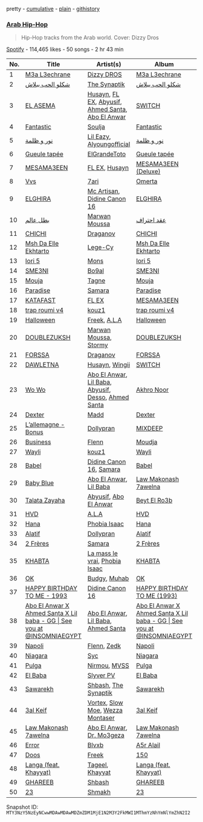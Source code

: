 pretty - [cumulative](/playlists/cumulative/37i9dQZF1DXd43GfSFAeHA.md) - [plain](/playlists/plain/37i9dQZF1DXd43GfSFAeHA) - [githistory](https://github.githistory.xyz/mackorone/spotify-playlist-archive/blob/main/playlists/plain/37i9dQZF1DXd43GfSFAeHA)

### [Arab Hip\-Hop](https://open.spotify.com/playlist/37i9dQZF1DXd43GfSFAeHA)

> Hip\-Hop tracks from the Arab world\. Cover: Dizzy Dros

[Spotify](https://open.spotify.com/user/spotify) - 114,465 likes - 50 songs - 2 hr 43 min

| No. | Title | Artist(s) | Album | Length |
|---|---|---|---|---|
| 1 | [M3a L3echrane](https://open.spotify.com/track/2L1MgWewnKsCx9MKykjZJw) | [Dizzy DROS](https://open.spotify.com/artist/5eA2wbwYcQ2iOJ3uc8byIh) | [M3a L3echrane](https://open.spotify.com/album/66iERpoTGbFoSgy7FY96mk) | 3:52 |
| 2 | [شكلو الحب ببلاش](https://open.spotify.com/track/5xCCHAbv3DlMcXEjr0f437) | [The Synaptik](https://open.spotify.com/artist/3fyyPt5BZ20BkmqVcQV6wS) | [شكلو الحب ببلاش](https://open.spotify.com/album/5nlEYcUFoHZLphgZnLwKDK) | 2:40 |
| 3 | [EL ASEMA](https://open.spotify.com/track/7xGbfFIhE3fNwS9Djjjq7P) | [Husayn](https://open.spotify.com/artist/388NKDhzE7FJ40ODmOr7aI), [FL EX](https://open.spotify.com/artist/4rACOXTxSYqwgynYKJJpDX), [Abyusif](https://open.spotify.com/artist/4o6vIkdmHiEXZOesrJj3KO), [Ahmed Santa](https://open.spotify.com/artist/2jRxGTrLGVw35yRsElgsXj), [Abo El Anwar](https://open.spotify.com/artist/2H6XYL9D5Z3ErkxCD0gmD6) | [SWITCH](https://open.spotify.com/album/2Qoqb8UvELqy3tSb1hsGI3) | 6:18 |
| 4 | [Fantastic](https://open.spotify.com/track/6RjS6MPgwJZF46uIZ42xKo) | [Soulja](https://open.spotify.com/artist/4LmdLhcTV6FR8omNKEOtuN) | [Fantastic](https://open.spotify.com/album/2kwi1bM3Xh3vIV0AlMoQvH) | 2:32 |
| 5 | [نور و ظلمة](https://open.spotify.com/track/7Ch8thcNJEUIPZX607DNtu) | [Lil Eazy](https://open.spotify.com/artist/7g2LNiqq1JAYSf1OcZY8NS), [Alyoungofficial](https://open.spotify.com/artist/0cCdSqBWH0WY1rg6yFTA3C) | [نور و ظلمة](https://open.spotify.com/album/2RBEKWZkAz61GIKJCKG8fz) | 2:44 |
| 6 | [Gueule tapée](https://open.spotify.com/track/6h8Q07MtQBabHOjObg1a57) | [ElGrandeToto](https://open.spotify.com/artist/4BFLElxtBEdsdwGA1kHTsx) | [Gueule tapée](https://open.spotify.com/album/1yfFlOQRzc88m1ba79InmM) | 3:26 |
| 7 | [MESAMA3EEN](https://open.spotify.com/track/6gg53gW5wlz0jSQmOcqIfY) | [FL EX](https://open.spotify.com/artist/4rACOXTxSYqwgynYKJJpDX), [Husayn](https://open.spotify.com/artist/388NKDhzE7FJ40ODmOr7aI) | [MESAMA3EEN \(Deluxe\)](https://open.spotify.com/album/0F05Bs9oMtCyuAd22o4xKQ) | 3:00 |
| 8 | [Vvs](https://open.spotify.com/track/0SUlLkixUcXSZeYaCatnZP) | [7ari](https://open.spotify.com/artist/292jMVlKq180yzi8WRaVU6) | [Omerta](https://open.spotify.com/album/4DjuD48lhHAsL3tOklxQrC) | 3:44 |
| 9 | [ELGHIRA](https://open.spotify.com/track/42Vy5zKc5KcUsz5dyGEMQI) | [Mc Artisan](https://open.spotify.com/artist/24XkH7tJDFfDrOLlONiy7S), [Didine Canon 16](https://open.spotify.com/artist/2aVPTWc4WYc7b384eatevF) | [ELGHIRA](https://open.spotify.com/album/51jFeqsDRYtQDse8p4zTL5) | 2:47 |
| 10 | [بطل عالم](https://open.spotify.com/track/2E2ZmCeuHrHOECN01QhN0A) | [Marwan Moussa](https://open.spotify.com/artist/2BBnFUgIaLHqoRYPfshoPb) | [عقد احتراف](https://open.spotify.com/album/34cUR6XjHpwHswwPq7R9v1) | 3:03 |
| 11 | [CHICHI](https://open.spotify.com/track/7MahBaXzhvYCL7w9wXF4Wx) | [Draganov](https://open.spotify.com/artist/2g8Pu5gVtDpkYGsP3RLepJ) | [CHICHI](https://open.spotify.com/album/6FvhLrpAIZswxC9YLs0qFu) | 3:08 |
| 12 | [Msh Da Elle Ekhtarto](https://open.spotify.com/track/6zh6n6FzAPZxKYr1gWkemc) | [Lege\-Cy](https://open.spotify.com/artist/6FJeuwLBCX8VSTf6hp1Vc9) | [Msh Da Elle Ekhtarto](https://open.spotify.com/album/4kAMmCobqwvID1jNNVJGzG) | 3:02 |
| 13 | [Iori 5](https://open.spotify.com/track/40jfMLYNI2KujchwoPwc0a) | [Mons](https://open.spotify.com/artist/7douYKOyzk9ZRvGFu9UOnm) | [Iori 5](https://open.spotify.com/album/4Bb3u06qDPeQ5zzj0X3HPb) | 3:10 |
| 14 | [SME3NI](https://open.spotify.com/track/5ovEmtHmbmWmmN1jeoJAyP) | [Bo9al](https://open.spotify.com/artist/0DF2Pcrc3dY80zqbmgKHCF) | [SME3NI](https://open.spotify.com/album/1rkTH3xM85MYdRXI9FDRGb) | 3:02 |
| 15 | [Mouja](https://open.spotify.com/track/1OSxhMqU071Ez0lQjBnA1W) | [Tagne](https://open.spotify.com/artist/3977Z9BZCFbJQYwdIdVwgc) | [Mouja](https://open.spotify.com/album/40rCoqtbzgquAaQ40Z7NZw) | 3:15 |
| 16 | [Paradise](https://open.spotify.com/track/0dgxSqMys4w9qPvGSyyWHY) | [Samara](https://open.spotify.com/artist/0WfKB7Lqqykt6gdtirYJUm) | [Paradise](https://open.spotify.com/album/3m0HTUkwIf64MyLbCfi3dR) | 2:57 |
| 17 | [KATAFAST](https://open.spotify.com/track/5cDdk7f8IS3AJPVMOdTlIm) | [FL EX](https://open.spotify.com/artist/4rACOXTxSYqwgynYKJJpDX) | [MESAMA3EEN](https://open.spotify.com/album/45VlLbu11muNolrvvu3vGo) | 2:30 |
| 18 | [trap roumi v4](https://open.spotify.com/track/7B9t8WX9T38Df93JHlywfk) | [kouz1](https://open.spotify.com/artist/3siTsIx6IEreSUva7pVnZ8) | [trap roumi v4](https://open.spotify.com/album/2Q5AFjt3zvBLf5TR32oJfm) | 4:26 |
| 19 | [Halloween](https://open.spotify.com/track/37TBQ5Mwx3SldaN03mMUru) | [Freek](https://open.spotify.com/artist/3mDNOQ147emFZ8WK7Fa2nI), [A.L.A](https://open.spotify.com/artist/3MKpGPhBp9KeXjGooKHNDX) | [Halloween](https://open.spotify.com/album/0VdD8r7klztbY0Ilng4jxd) | 3:42 |
| 20 | [DOUBLEZUKSH](https://open.spotify.com/track/6xLpCMywgYrppaNnIq6sir) | [Marwan Moussa](https://open.spotify.com/artist/2BBnFUgIaLHqoRYPfshoPb), [Stormy](https://open.spotify.com/artist/5Do9u0GoN4gFn6Nk8NGDhh) | [DOUBLEZUKSH](https://open.spotify.com/album/1iMdjemLV030iRZY08YnuE) | 4:09 |
| 21 | [FORSSA](https://open.spotify.com/track/4ERqimtfCADVUI256ishDr) | [Draganov](https://open.spotify.com/artist/2g8Pu5gVtDpkYGsP3RLepJ) | [FORSSA](https://open.spotify.com/album/3qTos6o4f2HQNRMaGR8a8x) | 3:17 |
| 22 | [DAWLETNA](https://open.spotify.com/track/1VteZ9xomF21Idym2C8Xbb) | [Husayn](https://open.spotify.com/artist/388NKDhzE7FJ40ODmOr7aI), [Wingii](https://open.spotify.com/artist/3i5MnWpawRCC9SYhLIHP7W) | [SWITCH](https://open.spotify.com/album/2Qoqb8UvELqy3tSb1hsGI3) | 2:38 |
| 23 | [Wo Wo](https://open.spotify.com/track/4DOXUf71PoUQmF2IeCgJqw) | [Abo El Anwar](https://open.spotify.com/artist/2H6XYL9D5Z3ErkxCD0gmD6), [Lil Baba](https://open.spotify.com/artist/4TBJ8JSsEBYMJnxrtRheLc), [Abyusif](https://open.spotify.com/artist/4o6vIkdmHiEXZOesrJj3KO), [Desso](https://open.spotify.com/artist/28O73xyNVl2RaEQb2IfbJp), [Ahmed Santa](https://open.spotify.com/artist/2jRxGTrLGVw35yRsElgsXj) | [Akhro Noor](https://open.spotify.com/album/7gdZgKqTsgJLaY3DwmJaU7) | 3:31 |
| 24 | [Dexter](https://open.spotify.com/track/5anrH8SzdtPP1fMz3eOBvS) | [Madd](https://open.spotify.com/artist/7DBIKXxSh2BMPqSN7UB4rS) | [Dexter](https://open.spotify.com/album/5hU57XeQXFA5CxDanMMuMI) | 2:48 |
| 25 | [L’allemagne \- Bonus](https://open.spotify.com/track/127o4DBdyOacwktIX5Nh28) | [Dollypran](https://open.spotify.com/artist/16S0vhZYtrfR4kksycV4NS) | [MIXDEEP](https://open.spotify.com/album/25gV823TIXt2rIf9G9Mt01) | 3:01 |
| 26 | [Business](https://open.spotify.com/track/600N1qOhl74PSwlDKbrJ7x) | [Flenn](https://open.spotify.com/artist/66OYzK2q18j4EVdMqRtf6L) | [Moudja](https://open.spotify.com/album/3fxv4IPUjOdLKSWTEALktY) | 2:50 |
| 27 | [Wayli](https://open.spotify.com/track/3A7dwHjFWQmMEctIQCUxDc) | [kouz1](https://open.spotify.com/artist/3siTsIx6IEreSUva7pVnZ8) | [Wayli](https://open.spotify.com/album/0uz6OPsa2Gne3JoG54NCCE) | 4:19 |
| 28 | [Babel](https://open.spotify.com/track/2GFTYKi8fUQLUdBrEQcx8b) | [Didine Canon 16](https://open.spotify.com/artist/2aVPTWc4WYc7b384eatevF), [Samara](https://open.spotify.com/artist/0WfKB7Lqqykt6gdtirYJUm) | [Babel](https://open.spotify.com/album/1Xm9f3GltPZRXz87dneSDO) | 4:15 |
| 29 | [Baby Blue](https://open.spotify.com/track/46wGwb238XBRZru8F7tDWu) | [Abo El Anwar](https://open.spotify.com/artist/2H6XYL9D5Z3ErkxCD0gmD6), [Lil Baba](https://open.spotify.com/artist/4TBJ8JSsEBYMJnxrtRheLc) | [Law Makonash 7awelna](https://open.spotify.com/album/4jgrUDNCGIQDq8I7sxAuY7) | 2:42 |
| 30 | [Talata Zayaha](https://open.spotify.com/track/48M1XgdOGc3Pti50SfgW0U) | [Abyusif](https://open.spotify.com/artist/4o6vIkdmHiEXZOesrJj3KO), [Abo El Anwar](https://open.spotify.com/artist/2H6XYL9D5Z3ErkxCD0gmD6) | [Beyt El Ro3b](https://open.spotify.com/album/6qgcvg7IquOqjbgnBeRnfY) | 3:28 |
| 31 | [HVD](https://open.spotify.com/track/0HDgrspmVpjelFmCJ8OOoS) | [A.L.A](https://open.spotify.com/artist/3MKpGPhBp9KeXjGooKHNDX) | [HVD](https://open.spotify.com/album/3Ka4gK10E7b7MjQnPZL1pX) | 4:12 |
| 32 | [Hana](https://open.spotify.com/track/1Yx2hUJcUoWhAPUlBd7Ipx) | [Phobia Isaac](https://open.spotify.com/artist/2blJ4Vh2V1STdZzcY72Nch) | [Hana](https://open.spotify.com/album/3CyCOSe9Ir0vLkhoQ5VMTm) | 3:45 |
| 33 | [Alatif](https://open.spotify.com/track/5EziL9bwKacAPWAQSkl8Wh) | [Dollypran](https://open.spotify.com/artist/16S0vhZYtrfR4kksycV4NS) | [Alatif](https://open.spotify.com/album/12PmJ95M7wML8ievJRi0zx) | 3:16 |
| 34 | [2 Frères](https://open.spotify.com/track/6XuVxP2EypUui0Kji4VcEr) | [Samara](https://open.spotify.com/artist/0WfKB7Lqqykt6gdtirYJUm) | [2 Frères](https://open.spotify.com/album/254QtoJMVKY6Io9CMH2Umu) | 4:25 |
| 35 | [KHABTA](https://open.spotify.com/track/4haYrG9E9kcu1inPdfsktK) | [La mass le vrai](https://open.spotify.com/artist/1HPm1tMewqJhqjGkM7f5vk), [Phobia Isaac](https://open.spotify.com/artist/2q4mJNyOd6lXVRR3DCdci3) | [KHABTA](https://open.spotify.com/album/5daw2vuOQGUWyHYoUvKPEm) | 4:24 |
| 36 | [OK](https://open.spotify.com/track/6R4KDVj2wQfGWkqmYa9pzh) | [Budgy](https://open.spotify.com/artist/73ShI69rb4GNM1sbHfuLDk), [Muhab](https://open.spotify.com/artist/3mUUUQDWnVlttF1yERxmPQ) | [OK](https://open.spotify.com/album/5BVlixDJAb8ud51gE6lSpE) | 2:30 |
| 37 | [HAPPY BIRTHDAY TO ME \- 1993](https://open.spotify.com/track/02QIXc2DlnYfzgARziXvzA) | [Didine Canon 16](https://open.spotify.com/artist/2aVPTWc4WYc7b384eatevF) | [HAPPY BIRTHDAY TO ME \(1993\)](https://open.spotify.com/album/1zkZuBuOdJB8Bw26flNVy7) | 2:12 |
| 38 | [Abo El Anwar X Ahmed Santa X Lil baba \- GG \| See you at @INSOMNIAEGYPT](https://open.spotify.com/track/0AhFYI98xsHPTqjWXwbrdV) | [Abo El Anwar](https://open.spotify.com/artist/2H6XYL9D5Z3ErkxCD0gmD6), [Lil Baba](https://open.spotify.com/artist/4TBJ8JSsEBYMJnxrtRheLc), [Ahmed Santa](https://open.spotify.com/artist/2jRxGTrLGVw35yRsElgsXj) | [Abo El Anwar X Ahmed Santa X Lil baba \- GG \| See you at @INSOMNIAEGYPT](https://open.spotify.com/album/57IuOz58Aic9351GUeol4V) | 2:47 |
| 39 | [Napoli](https://open.spotify.com/track/5l37BFLcOujPniSPbmiIzy) | [Flenn](https://open.spotify.com/artist/66OYzK2q18j4EVdMqRtf6L), [Zedk](https://open.spotify.com/artist/5eDzQ1aF3AyCoQC9uNTwzE) | [Napoli](https://open.spotify.com/album/62DlWYJwVkY82WK17OFdQl) | 3:36 |
| 40 | [Niagara](https://open.spotify.com/track/4hPtfUDTbmXedQlQUCpIbg) | [Syc](https://open.spotify.com/artist/6IayXElM5gfjgyWj9Ipbiu) | [Niagara](https://open.spotify.com/album/4Z1D2DGlYtAWZvV0OwodJV) | 2:05 |
| 41 | [Pulga](https://open.spotify.com/track/6vg38Y8X6Ly5nTICq5vawX) | [Nirmou](https://open.spotify.com/artist/4w4Iyllv9FAqkq5yNw04tN), [MVSS](https://open.spotify.com/artist/2ZpWTC3oHAjeDFEDTjCf6G) | [Pulga](https://open.spotify.com/album/2HSW9bTfxAN9szvbHBKp2i) | 3:25 |
| 42 | [El Baba](https://open.spotify.com/track/5RJ36vbZUMFzS70hX6nx0k) | [Slyver PV](https://open.spotify.com/artist/6WCzZyJR1Kt9X1oare81V8) | [El Baba](https://open.spotify.com/album/0RVaaq1N7PBzB5ZAXgo7qy) | 3:04 |
| 43 | [Sawarekh](https://open.spotify.com/track/0Cl3o1hWpDdKwbfedzB78f) | [Shbash](https://open.spotify.com/artist/2SR6jVMQv7ahcivQ5y7fBA), [The Synaptik](https://open.spotify.com/artist/3fyyPt5BZ20BkmqVcQV6wS) | [Sawarekh](https://open.spotify.com/album/13jqpSvTNfWbvUyNFcyS4h) | 3:18 |
| 44 | [3al Keif](https://open.spotify.com/track/4SG09CqoJMKO7EGfJCD0VZ) | [Vortex](https://open.spotify.com/artist/4ZmsZWoPes1sqS7Mo0a0xP), [Slow Moe](https://open.spotify.com/artist/5ws4gBwkGLUzjVxhvw4Kwd), [Wezza Montaser](https://open.spotify.com/artist/7nMcSzdtvLtrKIXIuLnxmj) | [3al Keif](https://open.spotify.com/album/51Lof84YvtpZtdNOZonXkJ) | 3:49 |
| 45 | [Law Makonash 7awelna](https://open.spotify.com/track/1KjEG5GBB8aUSkMTwGglWv) | [Abo El Anwar](https://open.spotify.com/artist/2H6XYL9D5Z3ErkxCD0gmD6), [Dr\. Mo3geza](https://open.spotify.com/artist/2uqzfYOC6xMRyqLeIw0gDl) | [Law Makonash 7awelna](https://open.spotify.com/album/4jgrUDNCGIQDq8I7sxAuY7) | 3:06 |
| 46 | [Error](https://open.spotify.com/track/3zSlXzlW42RWvjR6Bklz2C) | [Blvxb](https://open.spotify.com/artist/36whjqpoNGMYbloxVMxVzT) | [A5r Alail](https://open.spotify.com/album/2jYXYCAzyK0cfrQbnEvuwR) | 3:20 |
| 47 | [Doos](https://open.spotify.com/track/10p9dAdwouu6jqsb0vzeJg) | [Freek](https://open.spotify.com/artist/3mDNOQ147emFZ8WK7Fa2nI) | [150](https://open.spotify.com/album/6TpjzgthHnWlyejxMPBinW) | 1:41 |
| 48 | [Langa \(feat\. Khayyat\)](https://open.spotify.com/track/4VvgrTj4y6BIUYhh3J1Ab5) | [Tageel](https://open.spotify.com/artist/4LcBuE8S15eBSgSqKApro5), [Khayyat](https://open.spotify.com/artist/0ZymXKuHy9Sqg2X5IEwLut) | [Langa \(feat\. Khayyat\)](https://open.spotify.com/album/6SlvwtudjfJmPilWo38MS3) | 2:50 |
| 49 | [GHAREEB](https://open.spotify.com/track/56HnSz8IBgw9w5crh6gfqr) | [Shbash](https://open.spotify.com/artist/2SR6jVMQv7ahcivQ5y7fBA) | [GHAREEB](https://open.spotify.com/album/6HrRDDWIBvHOKAslzrpyRe) | 2:31 |
| 50 | [23](https://open.spotify.com/track/1V49aRvUw5mTcXkfacnauF) | [Shmakh](https://open.spotify.com/artist/53pO4D72QLnq1hKfR90iX5) | [23](https://open.spotify.com/album/6sNXpHky9jR10fStq9E6vP) | 2:27 |

Snapshot ID: `MTY3NzY5NzEyNCwwMDAwMDAwMDZmZDM1MjE1N2M3Y2FkMWI1MThmYzNhYmNlYmZhN2I2`
